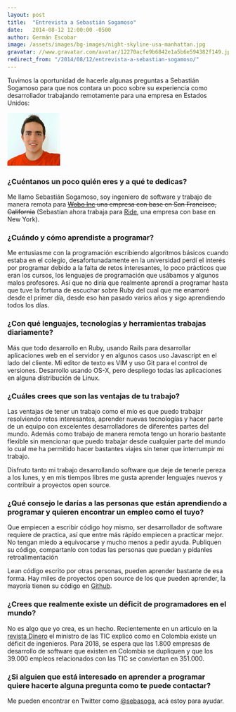 ```yaml
---
layout: post
title:  "Entrevista a Sebastián Sogamoso"
date:   2014-08-12 12:00:00 -0500
author: Germán Escobar
image: /assets/images/bg-images/night-skyline-usa-manhattan.jpg
gravatar: //www.gravatar.com/avatar/12270acfe9b6842e1a5b6e594382f149.jpg?s=80
redirect_from: "/2014/08/12/entrevista-a-sebastian-sogamoso/"
---
```


Tuvimos la oportunidad de hacerle algunas preguntas a Sebastián Sogamoso para que nos contara un poco sobre su experiencia como desarrollador trabajando remotamente para una empresa en Estados Unidos:<!-- more -->

<img src="/assets/images/sebastian-sogamoso.jpg" alt="Sebastián Sogamoso" class="img-circle photo">

### ¿Cuéntanos un poco quién eres y a qué te dedicas?

Me llamo Sebastián Sogamoso, soy ingeniero de software y trabajo de manera remota para <span style="text-decoration: line-through"><a href="http://woboinc.com/" target="_blank">Wobo Inc</a> una empresa con base en San Francisco, California</span> (Sebastían ahora trabaja para <a href="http://ride.com/" target="_blank">Ride</a>, una empresa con base en New York).

### ¿Cuándo y cómo aprendiste a programar?

Me entusiasme con la programación escribiendo algoritmos básicos cuando estaba en el colegio, desafortunadamente en la universidad perdí el interés por programar debido a la falta de retos interesantes, lo poco prácticos que eran los cursos, los lenguajes de programación que usábamos y algunos malos profesores. Así que no diría que realmente aprendí a programar hasta que tuve la fortuna de escuchar sobre Ruby del cual que me enamoré desde el primer día, desde eso han pasado varios años y sigo aprendiendo todos los días.

### ¿Con qué lenguajes, tecnologías y herramientas trabajas diariamente?

Más que todo desarrollo en Ruby, usando Rails para desarrollar aplicaciones web en el servidor y en algunos casos uso Javascript en el lado del cliente. Mi editor de texto es VIM y uso Git para el control de versiones. Desarrollo usando OS-X, pero despliego todas las aplicaciones en alguna distribución de Linux.

### ¿Cuáles crees que son las ventajas de tu trabajo?

Las ventajas de tener un trabajo como el mío es que puedo trabajar resolviendo retos interesantes, aprender nuevas tecnologías y hacer parte de un equipo con excelentes desarrolladores de diferentes partes del mundo. Además como trabajo de manera remota tengo un horario bastante flexible sin mencionar que puedo trabajar desde cualquier parte del mundo lo cual me ha permitido hacer bastantes viajes sin tener que interrumpir mi trabajo.

Disfruto tanto mi trabajo desarrollando software que deje de tenerle pereza a los lunes, y en mis tiempos libres me gusta aprender lenguajes nuevos y contribuir a proyectos open source.

### ¿Qué consejo le darías a las personas que están aprendiendo a programar y quieren encontrar un empleo como el tuyo?

Que empiecen a escribir código hoy mismo, ser desarrollador de software requiere de practica, así que entre más rápido empiecen a practicar mejor. No tengan miedo a equivocarse y mucho menos a pedir ayuda. Publiquen su código, compartanlo con todas las personas que puedan y pídanles retroalimentación

Lean código escrito por otras personas, pueden aprender bastante de esa forma. Hay miles de proyectos open source de los que pueden aprender, la mayoría tienen su código en [Github](https://github.com/).

### ¿Crees que realmente existe un déficit de programadores en el mundo?

No es algo que yo crea, es un hecho. Recientemente en un articulo en la [revista Dinero](http://www.dinero.com/pais/articulo/mercado-laboral-ingenieros-sistemas-colombia/199380) el ministro de las TIC explicó como en Colombia existe un déficit de ingenieros. Para 2018, se espera que las 1.800 empresas de desarrollo de software que existen en Colombia se dupliquen y que los 39.000 empleos relacionados con las TIC se conviertan en 351.000.

### ¿Si alguien que está interesado en aprender a programar quiere hacerte alguna pregunta como te puede contactar?

Me pueden encontrar en Twitter como [@sebasoga](http://twitter.com/sebasoga), acá estoy para ayudar.
